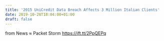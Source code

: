 ```yaml
---
title: '2015 UniCredit Data Breach Affects 3 Million Italian Clients'
date: 2019-10-28T18:04:00+01:00
draft: false
---
```


  
  
from News ≈ Packet Storm https://ift.tt/2PpQEPq